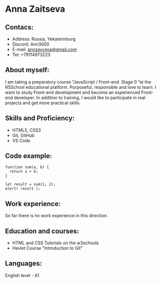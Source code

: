 # Anna Zaitseva

## Contacs:

- Address: Russia, Yekaterinburg
- Discord: Ann3000
- E-mail: annzayceva@gmail.com
- Tel: +79114973223

## About myself:

I am taking a preparatory course “JavaScript / Front-end. Stage 0 ”at the RSSchool educational platform. Purposeful, responsible and love to learn. I want to study Front-end development and become an experienced Front-end developer. In addition to training, I would like to participate in real projects and get more practical skills.

## Skills and Proficiency:

- HTML5, CSS3
- Git, GitHub
- VS Code

## Code example:

```
function sum(a, b) {
  return a + b;
}

let result = sum(1, 2);
alert( result );
```

## Work experience:

So far there is no work experience in this direction.

## Education and courses:

- HTML and CSS Tutorials on the w3schools
-  Hexlet Course "Introduction to Git"

## Languages:

English level - A1
